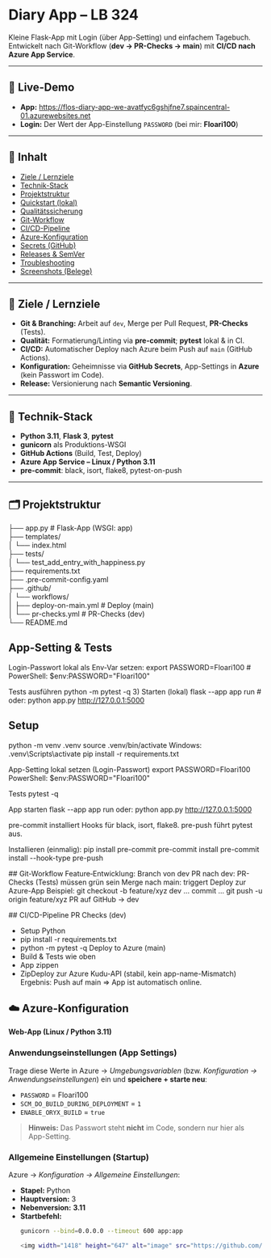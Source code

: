 # Diary App – LB 324

Kleine Flask-App mit Login (über App-Setting) und einfachem Tagebuch.  
Entwickelt nach Git-Workflow (**dev → PR-Checks → main**) mit **CI/CD nach Azure App Service**.

---

## 🔗 Live-Demo

- **App:** https://flos-diary-app-we-avatfyc6gshjfne7.spaincentral-01.azurewebsites.net  
- **Login:** Der Wert der App-Einstellung `PASSWORD` (bei mir: **Floari100**)

---

## 🧭 Inhalt

- [Ziele / Lernziele](#-ziele--lernziele)
- [Technik-Stack](#-technik-stack)
- [Projektstruktur](#-projektstruktur)
- [Quickstart (lokal)](#-quickstart-lokal)
- [Qualitätssicherung](#-qualitätssicherung)
- [Git-Workflow](#-git-workflow)
- [CI/CD-Pipeline](#-cicd-pipeline)
- [Azure-Konfiguration](#-azure-konfiguration)
- [Secrets (GitHub)](#-secrets-github)
- [Releases & SemVer](#-releases--semver)
- [Troubleshooting](#-troubleshooting)
- [Screenshots (Belege)](#-screenshots-belege)

---

## 🎯 Ziele / Lernziele

- **Git & Branching:** Arbeit auf `dev`, Merge per Pull Request, **PR-Checks** (Tests).  
- **Qualität:** Formatierung/Linting via **pre-commit**; **pytest** lokal & in CI.  
- **CI/CD:** Automatischer Deploy nach Azure beim Push auf `main` (GitHub Actions).  
- **Konfiguration:** Geheimnisse via **GitHub Secrets**, App-Settings in **Azure** (kein Passwort im Code).  
- **Release:** Versionierung nach **Semantic Versioning**.

---

## 🧰 Technik-Stack

- **Python 3.11**, **Flask 3**, **pytest**
- **gunicorn** als Produktions-WSGI
- **GitHub Actions** (Build, Test, Deploy)
- **Azure App Service – Linux / Python 3.11**
- **pre-commit**: black, isort, flake8, pytest-on-push

---

## 🗂 Projektstruktur

├── app.py # Flask-App (WSGI: app)                                  
├── templates/                                              
│ └── index.html                                         
├── tests/                                     
│ └── test_add_entry_with_happiness.py                                     
├── requirements.txt                                     
├── .pre-commit-config.yaml                                     
├── .github/                                     
│ └── workflows/                                     
│ ├── deploy-on-main.yml # Deploy (main)                                     
│ └── pr-checks.yml # PR-Checks (dev)                                     
└── README.md                                     

## App-Setting & Tests
 Login-Passwort lokal als Env-Var setzen:
export PASSWORD=Floari100            # PowerShell: $env:PASSWORD="Floari100"

 Tests ausführen
python -m pytest -q
3) Starten (lokal)
flask --app app run                  # oder: python app.py
 http://127.0.0.1:5000

## Setup
python -m venv .venv
source .venv/bin/activate     Windows: .venv\Scripts\activate
pip install -r requirements.txt

 App-Setting lokal setzen (Login-Passwort)
export PASSWORD=Floari100      PowerShell: $env:PASSWORD="Floari100"

 Tests
pytest -q

 App starten
flask --app app run            oder: python app.py
http://127.0.0.1:5000

pre-commit installiert Hooks für black, isort, flake8.
pre-push führt pytest aus.

Installieren (einmalig):
pip install pre-commit
pre-commit install
pre-commit install --hook-type pre-push

## Git-Workflow
Feature‐Entwicklung: Branch von dev
PR nach dev: PR-Checks (Tests) müssen grün sein
Merge nach main: triggert Deploy zur Azure-App
Beispiel:
git checkout -b feature/xyz dev
 ... commit ...
git push -u origin feature/xyz
 PR auf GitHub -> dev

## CI/CD-Pipeline
PR Checks (dev)
- Setup Python
- pip install -r requirements.txt
- python -m pytest -q
Deploy to Azure (main)
- Build & Tests wie oben
- App zippen
- ZipDeploy zur Azure Kudu-API (stabil, kein app-name-Mismatch)
Ergebnis: Push auf main ⇒ App ist automatisch online.


## ☁️ Azure-Konfiguration

**Web-App (Linux / Python 3.11)**

### Anwendungseinstellungen (App Settings)
Trage diese Werte in Azure → *Umgebungsvariablen* (bzw. *Konfiguration → Anwendungseinstellungen*) ein und **speichere + starte neu**:
- `PASSWORD` = Floari100
- `SCM_DO_BUILD_DURING_DEPLOYMENT` = `1`   <!-- erzwingt Oryx-Build auf dem Server -->
- `ENABLE_ORYX_BUILD` = `true`             <!-- optional, schadet nicht -->

> **Hinweis:** Das Passwort steht **nicht** im Code, sondern nur hier als App-Setting.

### Allgemeine Einstellungen (Startup)
Azure → *Konfiguration → Allgemeine Einstellungen*:
- **Stapel:** Python  
- **Hauptversion:** 3  
- **Nebenversion:** **3.11**
- **Startbefehl:**
  ```bash
  gunicorn --bind=0.0.0.0 --timeout 600 app:app

  <img width="1418" height="647" alt="image" src="https://github.com/user-attachments/assets/d5ac9b33-62ec-4c26-b5e6-6b47c5cf093b" />
